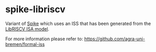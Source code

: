 # spike-libriscv

Variant of [Spike][spike github] which uses an ISS that has been generated from the [LibRISCV ISA model][libriscv github].

For more information please refer to: https://github.com/agra-uni-bremen/formal-iss

[spike github]: https://github.com/riscv-software-src/riscv-isa-sim
[libriscv github]: https://github.com/agra-uni-bremen/libriscv
